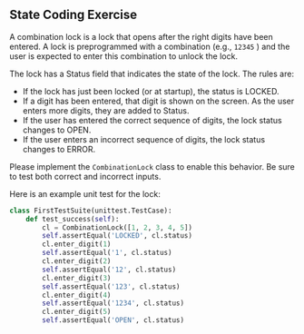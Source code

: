 ## State Coding Exercise
A combination lock is a lock that opens after the right digits have been entered. A lock is preprogrammed with a combination (e.g., `12345` ) and the user is expected to enter this combination to unlock the lock.

The lock has a Status field that indicates the state of the lock. The rules are:
- If the lock has just been locked (or at startup), the status is LOCKED.
- If a digit has been entered, that digit is shown on the screen. As the user enters more digits, they are added to Status.
- If the user has entered the correct sequence of digits, the lock status changes to OPEN.
- If the user enters an incorrect sequence of digits, the lock status changes to ERROR.

Please implement the `CombinationLock`  class to enable this behavior. Be sure to test both correct and incorrect inputs.

Here is an example unit test for the lock:

```py
class FirstTestSuite(unittest.TestCase):
    def test_success(self):
        cl = CombinationLock([1, 2, 3, 4, 5])
        self.assertEqual('LOCKED', cl.status)
        cl.enter_digit(1)
        self.assertEqual('1', cl.status)
        cl.enter_digit(2)
        self.assertEqual('12', cl.status)
        cl.enter_digit(3)
        self.assertEqual('123', cl.status)
        cl.enter_digit(4)
        self.assertEqual('1234', cl.status)
        cl.enter_digit(5)
        self.assertEqual('OPEN', cl.status)
```